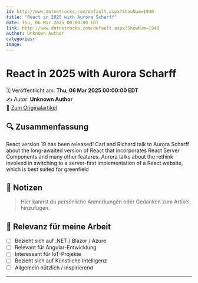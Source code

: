 ```yaml
---
id: http://www.dotnetrocks.com/default.aspx?ShowNum=1940
title: "React in 2025 with Aurora Scharff"
date: Thu, 06 Mar 2025 00:00:00 EDT
link: http://www.dotnetrocks.com/default.aspx?ShowNum=1940
author: Unknown Author
categories: 
image: 
---
```


# React in 2025 with Aurora Scharff

🗓️ Veröffentlicht am: **Thu, 06 Mar 2025 00:00:00 EDT**  
✍️ Autor: **Unknown Author**  
🔗 [Zum Originalartikel](http://www.dotnetrocks.com/default.aspx?ShowNum=1940)

## 🔍 Zusammenfassung

React version 19 has been released! Carl and Richard talk to Aurora Scharff about the long-awaited version of React that incorporates React Server Components and many other features. Aurora talks about the rethink involved in switching to a server-first implementation of a React website, which is best suited for greenfield

## 📌 Notizen

> Hier kannst du persönliche Anmerkungen oder Gedanken zum Artikel hinzufügen.

## 🧠 Relevanz für meine Arbeit

- [ ] Bezieht sich auf .NET / Blazor / Azure
- [ ] Relevant für Angular-Entwicklung
- [ ] Interessant für IoT-Projekte
- [ ] Bezieht sich auf Künstliche Intelligenz
- [ ] Allgemein nützlich / inspirierend

---
